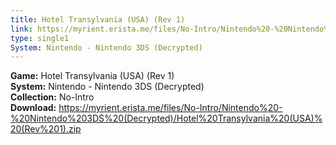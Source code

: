 ```yaml
---
title: Hotel Transylvania (USA) (Rev 1)
link: https://myrient.erista.me/files/No-Intro/Nintendo%20-%20Nintendo%203DS%20(Decrypted)/Hotel%20Transylvania%20(USA)%20(Rev%201).zip
type: single1
System: Nintendo - Nintendo 3DS (Decrypted)
---
```

<b>Game:</b> Hotel Transylvania (USA) (Rev 1)<br>
<b>System:</b> Nintendo - Nintendo 3DS (Decrypted)<br>
<b>Collection:</b> No-Intro<br>
<b>Download:</b> https://myrient.erista.me/files/No-Intro/Nintendo%20-%20Nintendo%203DS%20(Decrypted)/Hotel%20Transylvania%20(USA)%20(Rev%201).zip